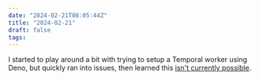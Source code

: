 ```yaml
---
date: "2024-02-21T08:05:44Z"
title: "2024-02-21"
draft: false
tags:
---
```


I started to play around a bit with trying to setup a Temporal worker using Deno, but quickly ran into issues, then learned this [isn't currently possible](https://github.com/temporalio/sdk-typescript/issues/1285#issuecomment-1806103268).